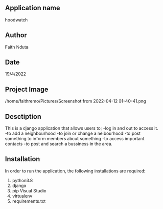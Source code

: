 ## Application name
hoodwatch

## Author
Faith Nduta

## Date
19/4/2022

## Project Image
/home/faithremo/Pictures/Screenshot from 2022-04-12 01-40-41.png


## Desctiption
This is a django application that allows users to;
-log in and out to access it.
-to add a neighbourhood
-to join or change a neibourhood
-to post something to inform members about something
-to access important contacts
-to post and search a bussiness in the area.


## Installation
In order to run the application, the following installations are required:
 1. python3.8 
 2. django
 3. pip Visual Studio 
 4. virtualenv 
 5. requirements.txt
